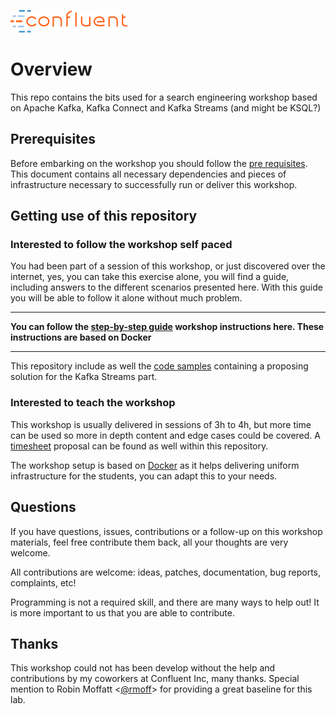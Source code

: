 ![image](images/confluent-logo-300-2.png)

# Overview

This repo contains the bits used for a search engineering workshop based on Apache Kafka, Kafka Connect and Kafka Streams (and might be KSQL?)

## Prerequisites

Before embarking on the workshop you should follow the [pre requisites](pre-requisites.adoc). This document contains all necessary dependencies
and pieces of infrastructure necessary to successfully run or deliver this workshop.

## Getting use of this repository

### Interested to follow the workshop self paced

You had been part of a session of this workshop, or just discovered over the internet, yes, you can take this exercise alone, you will find a guide, including answers to the different scenarios presented here. With this guide you will be able to follow it alone without much problem.

----

**You can follow the [step-by-step guide](workshop-explain.adoc) workshop instructions here. These instructions are based on Docker**

----

This repository include as well the [code samples](SearchEngApp/) containing a proposing solution for the Kafka Streams part.


### Interested to teach the workshop

This workshop is usually delivered in sessions of 3h to 4h, but more time can be used so more in depth content and edge cases could be covered. A [timesheet](workshop-timesheet.md) proposal can be found as well within this repository.

 The workshop setup is based on [Docker](pre-requisites.adoc) as it helps delivering uniform infrastructure for the students, you can adapt this to your needs.

## Questions

If you have questions, issues, contributions or a follow-up on this workshop materials, feel free contribute them back, all your thoughts are very welcome.

All contributions are welcome: ideas, patches, documentation, bug reports, complaints, etc!

Programming is not a required skill, and there are many ways to help out! It is more important to us that you are able to contribute.

## Thanks

This workshop could not has been develop without the help and contributions  by my coworkers at Confluent Inc, many thanks. Special mention to Robin Moffatt <[@rmoff](https://twitter.com/rmoff)> for providing a great baseline for this lab.
